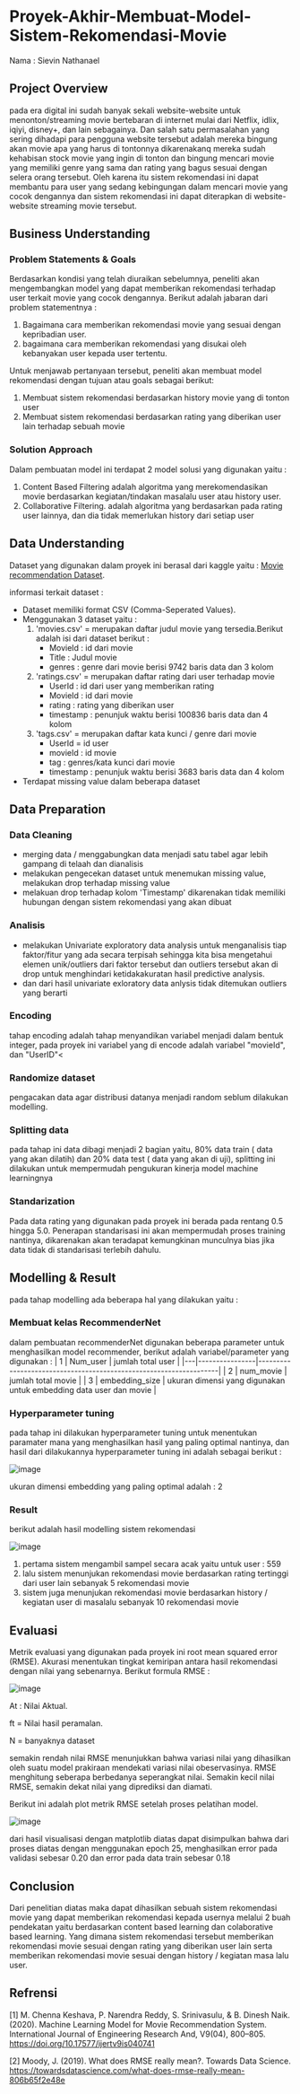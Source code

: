 # Proyek-Akhir-Membuat-Model-Sistem-Rekomendasi-Movie
Nama : Sievin Nathanael

## Project Overview
  pada era digital ini sudah banyak sekali website-website untuk menonton/streaming movie bertebaran di internet mulai dari Netflix, idlix, iqiyi, disney+, dan lain sebagainya. Dan salah satu permasalahan yang sering dihadapi para pengguna website tersebut adalah mereka bingung akan movie apa yang harus di tontonnya dikarenakanq mereka sudah kehabisan stock movie yang ingin di tonton dan bingung mencari movie yang memiliki genre yang sama dan rating yang bagus sesuai dengan selera orang tersebut. Oleh karena itu sistem rekomendasi ini dapat membantu para user yang sedang kebingungan dalam mencari movie yang cocok dengannya dan sistem rekomendasi ini dapat diterapkan di website-website streaming movie tersebut.
  

  
## Business Understanding

### Problem Statements & Goals
Berdasarkan kondisi yang telah diuraikan sebelumnya, peneliti akan mengembangkan model yang dapat memberikan rekomendasi terhadap user terkait movie yang cocok dengannya. Berikut adalah jabaran dari problem statementnya :

1. Bagaimana cara memberikan rekomendasi movie yang sesuai dengan kepribadian user.
2. bagaimana cara memberikan rekomendasi yang disukai oleh kebanyakan user kepada user tertentu.

Untuk  menjawab pertanyaan tersebut, peneliti akan membuat model rekomendasi dengan tujuan atau goals sebagai berikut:

1. Membuat sistem rekomendasi berdasarkan history movie yang di tonton user
2. Membuat sistem rekomendasi berdasarkan rating yang diberikan user lain terhadap sebuah movie

### Solution Approach
Dalam pembuatan model ini terdapat 2 model solusi yang digunakan yaitu :

1. Content Based Filtering adalah algoritma yang merekomendasikan movie berdasarkan kegiatan/tindakan masalalu user atau history user.
2. Collaborative Filtering. adalah algoritma yang berdasarkan pada rating user lainnya, dan dia tidak memerlukan history dari setiap user

## Data Understanding
Dataset yang digunakan dalam proyek ini berasal dari kaggle yaitu : [Movie recommendation Dataset]([https://www.kaggle.com/datasets/fedesoriano/stroke-prediction-dataset](https://www.kaggle.com/datasets/rohan4050/movie-recommendation-data)).


informasi terkait dataset :
- Dataset memiliki format CSV (Comma-Seperated Values).
- Menggunakan 3 dataset yaitu : 
  1. 'movies.csv' = merupakan daftar judul movie yang tersedia.Berikut adalah isi dari dataset berikut :
      - MovieId : id dari movie
      - Title : Judul movie
      - genres : genre dari movie
      berisi 9742 baris data dan 3 kolom 
  2. 'ratings.csv' = merupakan daftar rating dari user terhadap movie
      - UserId : id dari user yang memberikan rating
      - MovieId : id dari movie
      - rating : rating yang diberikan user
      - timestamp : penunjuk waktu
      berisi 100836 baris data dan 4 kolom
  3. 'tags.csv' = merupakan daftar kata kunci / genre dari movie
      - UserId = id user
      - movieId : id movie
      - tag : genres/kata kunci dari movie
      - timestamp : penunjuk waktu
       berisi 3683  baris data dan 4 kolom
- Terdapat missing value dalam beberapa dataset 

## Data Preparation

### Data Cleaning
- merging data / menggabungkan data menjadi satu tabel agar lebih gampang di telaah dan dianalisis
- melakukan pengecekan dataset untuk menemukan missing value, melakukan drop terhadap missing value 
- melakuan drop terhadap kolom 'Timestamp' dikarenakan tidak memiliki hubungan dengan sistem rekomendasi yang akan dibuat
### Analisis
- melakukan Univariate exploratory data analysis untuk menganalisis tiap faktor/fitur yang ada secara terpisah sehingga kita bisa mengetahui elemen unik/outliers dari faktor tersebut dan outliers tersebut akan di drop untuk menghindari ketidakakuratan hasil predictive analysis.
- dan dari hasil univariate exloratory data anlysis tidak ditemukan outliers yang berarti
### Encoding
tahap encoding adalah tahap menyandikan variabel menjadi dalam bentuk integer, pada proyek ini variabel yang di encode adalah variabel "movieId", dan "UserID"<
### Randomize dataset
pengacakan data agar distribusi datanya menjadi random seblum dilakukan modelling.
### Splitting data
pada tahap ini data dibagi menjadi 2 bagian yaitu, 80% data train ( data yang akan dilatih) dan 20% data test ( data yang akan di uji), splitting ini dilakukan untuk mempermudah pengukuran kinerja model machine learningnya
### Standarization
Pada data rating yang digunakan pada proyek ini berada pada rentang 0.5  hingga 5.0. Penerapan standarisasi ini akan mempermudah proses training nantinya, dikarenakan akan teradapat kemungkinan munculnya bias jika data tidak di standarisasi terlebih dahulu.

## Modelling & Result

pada tahap modelling ada beberapa hal yang dilakukan yaitu :

### Membuat kelas RecommenderNet 
dalam pembuatan recommenderNet digunakan beberapa parameter untuk menghasilkan model recommender, berikut adalah variabel/parameter yang digunakan :
| 1 | Num_user       | jumlah total user                                                 |
|---|----------------|-------------------------------------------------------------------|
| 2 | num_movie      | jumlah total movie                                                |
| 3 | embedding_size | ukuran dimensi yang digunakan untuk embedding data user dan movie |

### Hyperparameter tuning
pada tahap ini dilakukan hyperparameter tuning untuk menentukan paramater mana yang menghasilkan hasil yang paling optimal nantinya, dan hasil dari dilakukannya hyperparameter tuning ini adalah sebagai berikut :

![image](https://user-images.githubusercontent.com/73600512/201580295-82bf619a-999f-49cd-93fa-771f6aca5b50.png)

ukuran dimensi embedding yang paling optimal adalah : 2


### Result
berikut adalah hasil modelling sistem rekomendasi

![image](https://user-images.githubusercontent.com/73600512/201583809-b315672d-cff3-4934-898d-4dea702d0ba4.png)

1. pertama sistem mengambil sampel secara acak yaitu untuk user : 559
2. lalu sistem menunjukan rekomendasi movie berdasarkan rating tertinggi dari user lain sebanyak 5 rekomendasi movie
3. sistem juga menunjukan rekomendasi movie berdasarkan history / kegiatan user di masalalu sebanyak 10 rekomendasi movie

## Evaluasi
Metrik evaluasi yang digunakan pada proyek ini root mean squared error (RMSE). Akurasi menentukan tingkat kemiripan antara hasil rekomendasi dengan nilai yang sebenarnya. Berikut formula RMSE :

![image](https://user-images.githubusercontent.com/73600512/201583080-dba9112b-58c0-4aa4-a260-d6b83236b74d.png)

At : Nilai Aktual.

ft = Nilai hasil peramalan.

N = banyaknya dataset



semakin rendah nilai RMSE menunjukkan bahwa variasi nilai yang dihasilkan oleh suatu model prakiraan mendekati variasi nilai obeservasinya. RMSE menghitung seberapa berbedanya seperangkat nilai. Semakin kecil nilai RMSE, semakin dekat nilai yang diprediksi dan diamati.

Berikut ini adalah plot metrik RMSE setelah proses pelatihan model.


![image](https://user-images.githubusercontent.com/73600512/201581657-0ccd95b2-b917-43ae-ae4f-24acb8ea9027.png)

dari hasil visualisasi dengan matplotlib diatas dapat disimpulkan bahwa dari proses diatas dengan menggunakan epoch 25, menghasilkan error pada validasi sebesar 0.20 dan error pada data train sebesar 0.18

## Conclusion

Dari penelitian diatas maka dapat dihasilkan sebuah sistem rekomendasi movie yang dapat memberikan rekomendasi kepada usernya melalui 2 buah pendekatan yaitu berdasarkan content based learning dan colaborative based learning. Yang dimana sistem rekomendasi tersebut memberikan rekomendasi movie sesuai dengan rating yang diberikan user lain serta memberikan rekomendasi movie sesuai dengan history / kegiatan masa lalu user.

## Refrensi
[1] M. Chenna Keshava, P. Narendra Reddy, S. Srinivasulu, & B. Dinesh Naik. (2020). Machine Learning Model for Movie Recommendation System. International Journal of Engineering Research And, V9(04), 800–805. https://doi.org/10.17577/ijertv9is040741

[2] Moody, J. (2019). What does RMSE really mean?. Towards Data Science. https://towardsdatascience.com/what-does-rmse-really-mean-806b65f2e48e

